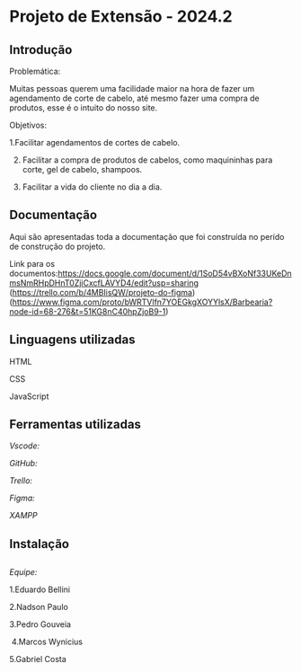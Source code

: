 # Projeto de Extensão - 2024.2 

## Introdução
 Problemática:
 
Muitas pessoas querem uma facilidade maior na hora de fazer um agendamento de corte de cabelo, até mesmo fazer uma compra de produtos, esse é o intuito do nosso site.

 Objetivos:
 
1.Facilitar agendamentos de cortes de cabelo.

2. Facilitar a compra de produtos de cabelos, como maquininhas para corte, gel de cabelo, shampoos.
   
3. Facilitar a vida do cliente no dia a dia.

## Documentação

Aqui são apresentadas toda a documentação que foi construída no perído de construção do projeto.

Link para os documentos:https://docs.google.com/document/d/1SoD54vBXoNf33UKeDnmsNmRHpDHnT0ZjiCxcfLAVYD4/edit?usp=sharing (https://trello.com/b/4MBIisQW/projeto-do-figma) (https://www.figma.com/proto/bWRTVlfn7YOEGkgXOYYlsX/Barbearia?node-id=68-276&t=51KG8nC40hpZjoB9-1)


## Linguagens utilizadas

HTML

CSS

JavaScript

## Ferramentas utilizadas

*Vscode:*

*GitHub:* 

*Trello:*

*Figma:* 

*XAMPP*


## Instalação



##

*Equipe:*


   1.Eduardo Bellini

   2.Nadson Paulo

   3.Pedro Gouveia

   4.Marcos Wynicius

   5.Gabriel Costa

